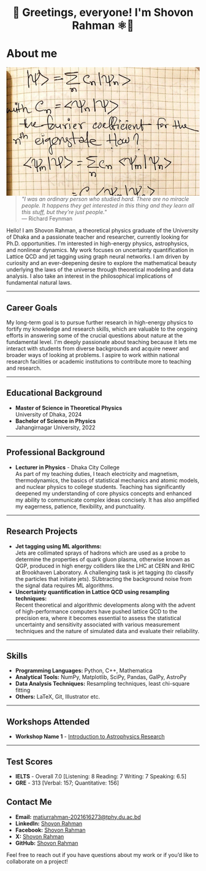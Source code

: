 <h1 align="center">
👋 Greetings, everyone! I'm Shovon Rahman ⚛️🌌
</h1>

# About me
<p>
  <img align="right" src="assets/images/header.jpeg" alt="shovon-rah" />
</p>

> *"I was an ordinary person who studied hard. There are no miracle people. It happens they get interested in this thing and they learn all this stuff, but they’re just people."*  
> — Richard Feynman

Hello! I am Shovon Rahman, a theoretical physics graduate of the University of Dhaka and a passionate teacher and researcher, currently looking for Ph.D. opportunities. I'm interested in high-energy physics, astrophysics, and nonlinear dynamics. My work focuses on uncertainty quantification in Lattice QCD and jet tagging using graph neural networks. I am driven by curiosity and an ever-deepening desire to explore the mathematical beauty underlying the laws of the universe through theoretical modeling and data analysis. I also take an interest in the philosophical implications of fundamental natural laws.

---
## **Career Goals**
My long-term goal is to pursue further research in high-energy physics to fortify my knowledge and research skills, which are valuable to the ongoing efforts in answering some of the crucial questions about nature at the fundamental level. I'm deeply passionate about teaching because it lets me interact with students from diverse backgrounds and acquire newer and broader ways of looking at problems. I aspire to work within national research facilities or academic institutions to contribute more to teaching and research.

---

## **Educational Background**
- **Master of Science in Theoretical Physics** <br>
University of Dhaka, 2024
- **Bachelor of Science in Physics**<br>
Jahangirnagar University, 2022
---

## **Professional Background**
- **Lecturer in Physics** - Dhaka City College <br>
As part of my teaching duties, I teach electricity and magnetism, thermodynamics, the basics of statistical mechanics and atomic models, and nuclear physics to college students. Teaching has significantly deepened my understanding of core physics concepts and enhanced my ability to communicate complex ideas concisely. It has also amplified my eagerness, patience, flexibility, and punctuality.

---

## **Research Projects**
- **Jet tagging using ML algorithms:**<br>
Jets are collimated sprays of hadrons which are used as a probe to determine the properties of quark gluon plasma, otherwise known as QGP, produced in high energy colliders like the LHC at CERN and RHIC at Brookhaven Laboratory. A challenging task is jet tagging (to classify the particles that initiate jets). SUbtracting the background noise from the signal data requires ML algorithms.
- **Uncertainty quantification in Lattice QCD using resampling techniques:**<br>
Recent theoretical and algorithmic developments along with the advent of high-performance computers have pushed lattice QCD to the precision era, where it becomes essential to assess the statistical uncertainty and sensitivity associated with various measurement techniques and the nature of simulated data and evaluate their reliability.

---

## **Skills**
- **Programming Languages:** Python, C++, Mathematica
- **Analytical Tools:** NumPy, Matplotlib, SciPy, Pandas, GalPy, AstroPy
- **Data Analysis Techniques:** Resampling techniques, least chi-square fitting
- **Others:** LaTeX, Git, Illustrator etc.

---

## **Workshops Attended**
- **Workshop Name 1** - [Introduction to Astrophysics Research](https://www.facebook.com/events/917349137214758)


---

## **Test Scores**
- **IELTS** - Overall 7.0 [Listening: 8 Reading: 7 Writing: 7 Speaking: 6.5]
- **GRE** - 313 [Verbal: 157; Quantitative: 156]

## **Contact Me**
- **Email:** matiurrahman-2021616273@tphy.du.ac.bd
- **LinkedIn:** [Shovon Rahman](https://www.linkedin.com/in/shovon-rah/)
- **Facebook:** [Shovon Rahman](https://www.facebook.com/shovon.rah)
- **X:** [Shovon Rahman](https://x.com/shovon_rah)
- **GitHub:** [Shovon Rahman](https://github.com/shovon-rah/)

Feel free to reach out if you have questions about my work or if you’d like to collaborate on a project!
